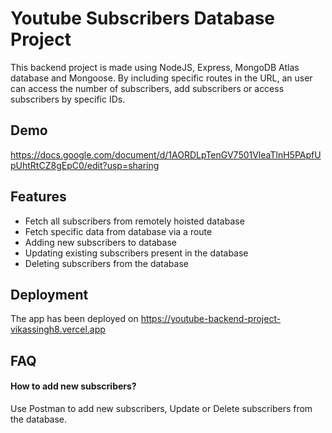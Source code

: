 
# Youtube Subscribers Database Project

This backend project is made using NodeJS, Express, MongoDB Atlas database and Mongoose.
By including specific routes in the URL, an user can access the number of subscribers, add subscribers or access subscribers by specific IDs.

## Demo

https://docs.google.com/document/d/1AORDLpTenGV7501VleaTlnH5PApfUpUhtRtCZ8gEpC0/edit?usp=sharing
## Features

- Fetch all subscribers from remotely hoisted database
- Fetch specific data from database via a route
- Adding new subscribers to database
- Updating existing subscribers present in the database
- Deleting subscribers from the database 

## Deployment

The app has been deployed on 
https://youtube-backend-project-vikassingh8.vercel.app


## FAQ

#### How to add new subscribers?

Use Postman to add new subscribers, Update or Delete subscribers from the database.





